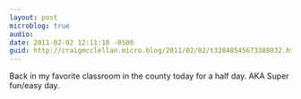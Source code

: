 ```yaml
---
layout: post
microblog: true
audio: 
date: 2011-02-02 12:11:18 -0500
guid: http://craigmcclellan.micro.blog/2011/02/02/t32848545673388032.html
---
```

Back in my favorite classroom in the county today for a half day. AKA Super fun/easy day.
